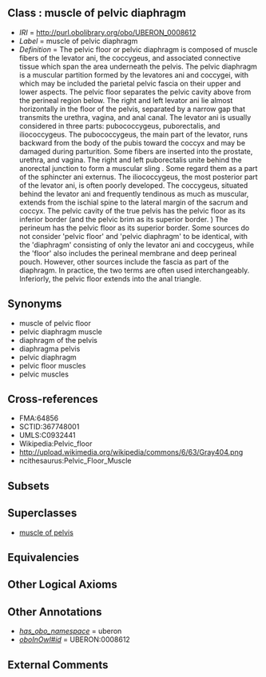 
## Class : muscle of pelvic diaphragm

 * *IRI* = http://purl.obolibrary.org/obo/UBERON_0008612
 * *Label* = muscle of pelvic diaphragm
 * *Definition* = The pelvic floor or pelvic diaphragm is composed of muscle fibers of the levator ani, the coccygeus, and associated connective tissue which span the area underneath the pelvis. The pelvic diaphragm is a muscular partition formed by the levatores ani and coccygei, with which may be included the parietal pelvic fascia on their upper and lower aspects. The pelvic floor separates the pelvic cavity above from the perineal region below. The right and left levator ani lie almost horizontally in the floor of the pelvis, separated by a narrow gap that transmits the urethra, vagina, and anal canal. The levator ani is usually considered in three parts: pubococcygeus, puborectalis, and iliococcygeus. The pubococcygeus, the main part of the levator, runs backward from the body of the pubis toward the coccyx and may be damaged during parturition. Some fibers are inserted into the prostate, urethra, and vagina. The right and left puborectalis unite behind the anorectal junction to form a muscular sling . Some regard them as a part of the sphincter ani externus. The iliococcygeus, the most posterior part of the levator ani, is often poorly developed. The coccygeus, situated behind the levator ani and frequently tendinous as much as muscular, extends from the ischial spine to the lateral margin of the sacrum and coccyx. The pelvic cavity of the true pelvis has the pelvic floor as its inferior border (and the pelvic brim as its superior border. ) The perineum has the pelvic floor as its superior border. Some sources do not consider 'pelvic floor' and 'pelvic diaphragm' to be identical, with the 'diaphragm' consisting of only the levator ani and coccygeus, while the 'floor' also includes the perineal membrane and deep perineal pouch. However, other sources include the fascia as part of the diaphragm. In practice, the two terms are often used interchangeably. Inferiorly, the pelvic floor extends into the anal triangle.

## Synonyms

 * muscle of pelvic floor
 * pelvic diaphragm muscle
 * diaphragm of the pelvis
 * diaphragma pelvis
 * pelvic diaphragm
 * pelvic floor muscles
 * pelvic muscles

## Cross-references

 * FMA:64856
 * SCTID:367748001
 * UMLS:C0932441
 * Wikipedia:Pelvic_floor
 * http://upload.wikimedia.org/wikipedia/commons/6/63/Gray404.png
 * ncithesaurus:Pelvic_Floor_Muscle

## Subsets


## Superclasses

 * [muscle of pelvis](../../UBERON/25/UBERON_0001325.md)

## Equivalencies


## Other Logical Axioms


## Other Annotations

 * *[has_obo_namespace](../../ce/oboInOwl#hasOBONamespace.md)* = uberon
 * *[oboInOwl#id](../../id/oboInOwl#id.md)* = UBERON:0008612

## External Comments

